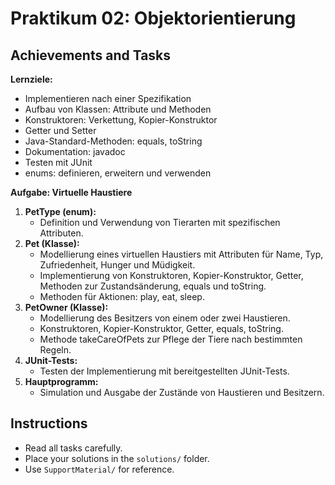 # Praktikum 02: Objektorientierung

## Achievements and Tasks

**Lernziele:**
- Implementieren nach einer Spezifikation
- Aufbau von Klassen: Attribute und Methoden
- Konstruktoren: Verkettung, Kopier-Konstruktor
- Getter und Setter
- Java-Standard-Methoden: equals, toString
- Dokumentation: javadoc
- Testen mit JUnit
- enums: definieren, erweitern und verwenden

**Aufgabe: Virtuelle Haustiere**
1. **PetType (enum):**
	- Definition und Verwendung von Tierarten mit spezifischen Attributen.
2. **Pet (Klasse):**
	- Modellierung eines virtuellen Haustiers mit Attributen für Name, Typ, Zufriedenheit, Hunger und Müdigkeit.
	- Implementierung von Konstruktoren, Kopier-Konstruktor, Getter, Methoden zur Zustandsänderung, equals und toString.
	- Methoden für Aktionen: play, eat, sleep.
3. **PetOwner (Klasse):**
	- Modellierung des Besitzers von einem oder zwei Haustieren.
	- Konstruktoren, Kopier-Konstruktor, Getter, equals, toString.
	- Methode takeCareOfPets zur Pflege der Tiere nach bestimmten Regeln.
4. **JUnit-Tests:**
	- Testen der Implementierung mit bereitgestellten JUnit-Tests.
5. **Hauptprogramm:**
	- Simulation und Ausgabe der Zustände von Haustieren und Besitzern.

## Instructions
- Read all tasks carefully.
- Place your solutions in the `solutions/` folder.
- Use `SupportMaterial/` for reference.
